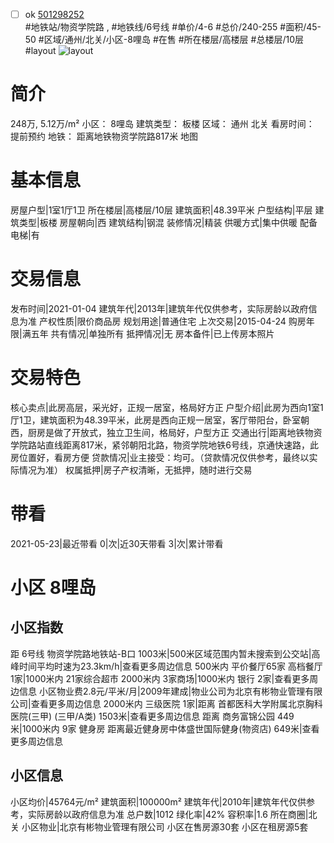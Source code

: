 - [ ] ok [501298252](https://bj.5i5j.com/ershoufang/501298252.html)  
 #地铁站/物资学院路 ,  #地铁线/6号线
#单价/4-6 #总价/240-255 #面积/45-50   #区域/通州/北关/小区-8哩岛 #在售 #所在楼层/高楼层 #总楼层/10层 #layout 
![layout](http://image2a.5i5j.com/bdir/layout/a31c2bf6ce4c44b2aa943da34113b0fd.jpg_P5.jpg) 
# 简介 
 248万,  5.12万/m² 
小区： 8哩岛
建筑类型： 板楼
区域： 通州 北关
看房时间： 提前预约
地铁： 距离地铁物资学院路817米 地图
# 基本信息 
 房屋户型|1室1厅1卫
所在楼层|高楼层/10层
建筑面积|48.39平米
户型结构|平层
建筑类型|板楼
房屋朝向|西
建筑结构|钢混
装修情况|精装
供暖方式|集中供暖
配备电梯|有
# 交易信息 
 发布时间|2021-01-04
建筑年代|2013年|建筑年代仅供参考，实际房龄以政府信息为准
产权性质|限价商品房
规划用途|普通住宅
上次交易|2015-04-24
购房年限|满五年
共有情况|单独所有
抵押情况|无
房本备件|已上传房本照片
# 交易特色 
 核心卖点|此房高层，采光好，正规一居室，格局好方正
户型介绍|此房为西向1室1厅1卫，建筑面积为48.39平米，此房是西向正规一居室，客厅带阳台，卧室朝西，厨房是做了开放式，独立卫生间，格局好，户型方正
交通出行|距离地铁物资学院路站直线距离817米，紧邻朝阳北路，物资学院地铁6号线，京通快速路，此房位置好，看房方便
贷款情况|业主接受：均可。（贷款情况仅供参考，最终以实际情况为准）
权属抵押|房子产权清晰，无抵押，随时进行交易
# 带看 
 2021-05-23|最近带看	 0|次|近30天带看	 3|次|累计带看
# 小区 8哩岛
## 小区指数 
 距 6号线 物资学院路地铁站-B口 1003米|500米区域范围内暂未搜索到公交站|高峰时间平均时速为23.3km/h|查看更多周边信息
500米内 平价餐厅65家
高档餐厅1家|1000米内 21家综合超市
2000米内 3家商场|1000米内 银行 2家|查看更多周边信息
小区物业费2.8元/平米/月|2009年建成|物业公司为北京有彬物业管理有限公司|查看更多周边信息
2000米内 三级医院 1家|距离 首都医科大学附属北京胸科医院(三甲) (三甲/A类) 1503米|查看更多周边信息
距离 商务富锦公园 449米|1000米内 9家 健身房
距离最近健身房中体盛世国际健身(物资店) 649米|查看更多周边信息
## 小区信息 
 小区均价|45764元/m²
建筑面积|100000m²
建筑年代|2010年|建筑年代仅供参考，实际房龄以政府信息为准
总户数|1012
绿化率|42%
容积率|1.6
所在商圈|北关
小区物业|北京有彬物业管理有限公司
小区在售房源30套
小区在租房源5套
